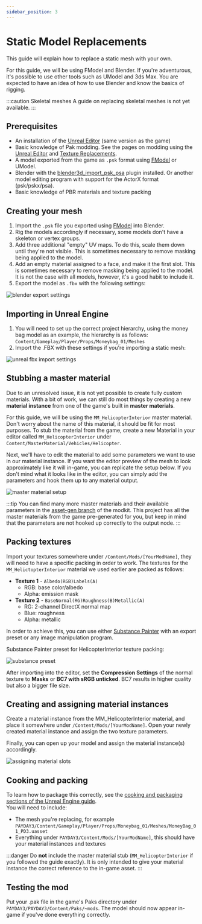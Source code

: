 ```yaml
---
sidebar_position: 3
---
```


# Static Model Replacements
This guide will explain how to replace a static mesh with your own.

For this guide, we will be using FModel and Blender.
If you're adventurous, it's possible to use other tools such as UModel and 3ds Max.
You are expected to have an idea of how to use Blender and know the basics of rigging.

:::caution Skeletal meshes
A guide on replacing skeletal meshes is not yet available.
:::

## Prerequisites
- An installation of the [Unreal Editor](/docs/getting-started/dependencies#unreal-editor) (same version as the game)
- Basic knowledge of Pak modding.
  See the pages on modding using the [Unreal Editor](/docs/getting-started/unreal-editor)
  and [Texture Replacements](/docs/modding-basics/texture-replacement).
- A model exported from the game as `.psk` format using [FModel](/docs/modding-basics/using-fmodel) or UModel.
- Blender with the [blender3d_import_psk_psa](https://github.com/matyalatte/blender3d_import_psk_psa) plugin installed.
  Or another model editing program with support for the ActorX format (psk/pskx/psa).
- Basic knowledge of PBR materials and texture packing

## Creating your mesh
1. Import the `.psk` file you exported using [FModel](/docs/modding-basics/using-fmodel) into Blender.
2. Rig the models accordingly if necessary, some models don't have a skeleton or vertex groups.
3. Add three additional "empty" UV maps.
   To do this, scale them down until they're not visible.
   This is sometimes necessary to remove masking being applied to the model.
4. Add an empty material assigned to a face, and make it the first slot.
   This is sometimes necessary to remove masking being applied to the model.
   It is not the case with all models, however, it's a good habit to include it.
5. Export the model as `.fbx` with the following settings:

![blender export settings](assets/blender-export.png)

## Importing in Unreal Engine
1. You will need to set up the correct project hierarchy, using the money bag model as an example,
   the hierarchy is as follows: `Content/Gameplay/Player/Props/Moneybag_01/Meshes`
2. Import the .FBX with these settings if you're importing a static mesh:

![unreal fbx import settings](assets/fbx-import.png)

## Stubbing a master material
Due to an unresolved issue, it is not yet possible to create fully custom materials.
With a bit of work, we can still do most things
by creating a new **material instance** from one of the game's built in **master materials**.

For this guide, we will be using the `MM_HelicopterInterior` master material.
Don't worry about the name of this material, it should be fit for most purposes.
To stub the material from the game,
create a new Material in your editor called `MM_HelicopterInterior` under `Content/MasterMaterial/Vehicles/Helicopter`.

Next, we'll have to edit the material to add some parameters we want to use in our material instance.
If you want the editor preview of the mesh to look approximately like it will in-game, you can replicate the setup below.
If you don't mind what it looks like in the editor, you can simply add the parameters and hook them up to any material output.

![master material setup](assets/master-setup.png)

:::tip
You can find many more master materials and their available parameters
in the [asset-gen branch](https://github.com/MoolahModding/MoolahProject/tree/asset-gen) of the modkit.
This project has all the master materials from the game pre-generated for you,
but keep in mind that the parameters are not hooked up correctly to the output node.
:::

## Packing textures
Import your textures somewhere under `/Content/Mods/[YourModName]`,
they will need to have a specific packing in order to work.
The textures for the `MM_HelictopterInterior` material we used earlier are packed as follows:
- **Texture 1** - `Albedo(RGB)Labels(A)`
  - RGB: base color/albedo 
  - Alpha: emission mask
- **Texture 2** - `BaseNormal(RG)Roughness(B)Metallic(A)`
  - RG: 2-channel DirectX normal map
  - Blue: roughness
  - Alpha: metallic

In order to achieve this,
you can use either [Substance Painter](https://www.adobe.com/be_en/products/substance3d-painter.html) with an export preset
or any image manipulation program.

Substance Painter preset for HelicopterInterior texture packing:

![substance preset](assets/substance-preset.png)

After importing into the editor,
set the **Compression Settings** of the normal texture to **Masks** or **BC7 with sRGB unticked**.
BC7 results in higher quality but also a bigger file size.

## Creating and assigning material instances
Create a material instance from the MM_HelicopterInterior material,
and place it somewhere under `/Content/Mods/[YourModName]`.
Open your newly created material instance and assign the two texture parameters.

Finally, you can open up your model and assign the material instance(s) accordingly.

![assigning material slots](assets/material-slots.png)

## Cooking and packing
To learn how to package this correctly,
see the [cooking and packaging sections of the Unreal Engine guide](/docs/getting-started/unreal-editor/#cooking).<br/>
You will need to include:
- The mesh you're replacing, for example `PAYDAY3/Content/Gameplay/Player/Props/Moneybag_01/Meshes/MoneyBag_01_PD3.uasset`
- Everything under `PAYDAY3/Content/Mods/[YourModName]`, this should have your material instances and textures

:::danger
Do **not** include the master material stub (`MM_HelicopterInterior` if you followed the guide exactly).
It is only intended to give your material instance the correct reference to the in-game asset.
:::

## Testing the mod
Put your .pak file in the game's Paks directory under `PAYDAY3/PAYDAY3/Content/Paks/~mods`.
The model should now appear in-game if you've done everything correctly.

